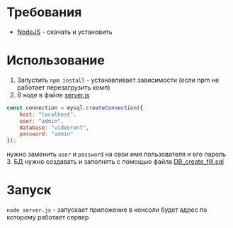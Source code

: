 # Требования
* [NodeJS](https://nodejs.org/en) - скачать и установить

# Использование
1. Запустить ```npm install``` - устанавливает зависимости (если npm не работает перезагрузить комп)
2. В коде в файле [server.js](server.js)
```js
const connection = mysql.createConnection({
    host: "localhost",
    user: "admin",
    database: "videorent",
    password: "admin"
});
```
нужно заменить ```user``` и ```password``` на свои имя пользователя и его пароль
3. БД нужно создавать и заполнять с помощью файла [DB_create_fill.sql](DB_create_fill.sql)

# Запуск
```node server.js``` - запускает приложение в консоли будет адрес по которому работает сервер